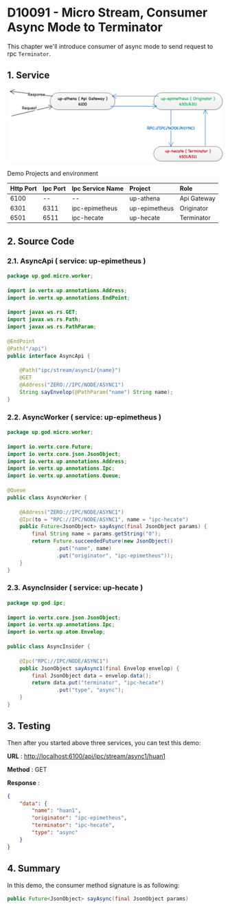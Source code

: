 # D10091 - Micro Stream, Consumer Async Mode to Terminator

This chapter we'll introduce consumer of async mode to send request to rpc `Terminator`.

## 1. Service

![](/doc/image/d10091-1.png)

Demo Projects and environment

| Http Port | Ipc Port | Ipc Service Name | Project | Role |
| :--- | :--- | :--- | :--- | :--- |
| 6100 | -- | -- | up-athena | Api Gateway |
| 6301 | 6311 | ipc-epimetheus | up-epimetheus | Originator |
| 6501 | 6511 | ipc-hecate | up-hecate | Terminator |

## 2. Source Code

### 2.1. AsyncApi \( service: up-epimetheus \)

```java
package up.god.micro.worker;

import io.vertx.up.annotations.Address;
import io.vertx.up.annotations.EndPoint;

import javax.ws.rs.GET;
import javax.ws.rs.Path;
import javax.ws.rs.PathParam;

@EndPoint
@Path("/api")
public interface AsyncApi {

    @Path("ipc/stream/async1/{name}")
    @GET
    @Address("ZERO://IPC/NODE/ASYNC1")
    String sayEnvelop(@PathParam("name") String name);
}
```

### 2.2. AsyncWorker \( service: up-epimetheus \)

```java
package up.god.micro.worker;

import io.vertx.core.Future;
import io.vertx.core.json.JsonObject;
import io.vertx.up.annotations.Address;
import io.vertx.up.annotations.Ipc;
import io.vertx.up.annotations.Queue;

@Queue
public class AsyncWorker {

    @Address("ZERO://IPC/NODE/ASYNC1")
    @Ipc(to = "RPC://IPC/NODE/ASYNC1", name = "ipc-hecate")
    public Future<JsonObject> sayAsync(final JsonObject params) {
        final String name = params.getString("0");
        return Future.succeededFuture(new JsonObject()
                .put("name", name)
                .put("originator", "ipc-epimetheus"));
    }
}
```

### 2.3. AsyncInsider \( service: up-hecate \)

```java
package up.god.ipc;

import io.vertx.core.json.JsonObject;
import io.vertx.up.annotations.Ipc;
import io.vertx.up.atom.Envelop;

public class AsyncInsider {

    @Ipc("RPC://IPC/NODE/ASYNC1")
    public JsonObject sayAsync1(final Envelop envelop) {
        final JsonObject data = envelop.data();
        return data.put("terminator", "ipc-hecate")
                .put("type", "async");
    }
}
```

## 3. Testing

Then after you started above three services, you can test this demo:

**URL** : [http://localhost:6100/api/ipc/stream/async1/huan1](http://localhost:6100/api/ipc/stream/async1/huan1)

**Method** : GET

**Response** :

```json
{
    "data": {
        "name": "huan1",
        "originator": "ipc-epimetheus",
        "terminator": "ipc-hecate",
        "type": "async"
    }
}
```

## 4. Summary

In this demo, the consumer method signature is as following:

```java
public Future<JsonObject> sayAsync(final JsonObject params)
```



